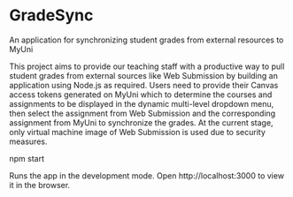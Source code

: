 # GradeSync
An application for synchronizing student grades from external resources to MyUni


This project aims to provide our teaching staff with a productive way to pull student grades from external sources like Web Submission by building an application using Node.js as required. Users need to provide their Canvas access tokens generated on MyUni which to determine the courses and assignments to be displayed in the dynamic multi-level dropdown menu, then select the assignment from Web Submission and the corresponding assignment from MyUni to synchronize the grades. At the current stage, only virtual machine image of Web Submission is used due to security measures.

npm start

Runs the app in the development mode.
Open http://localhost:3000 to view it in the browser.
